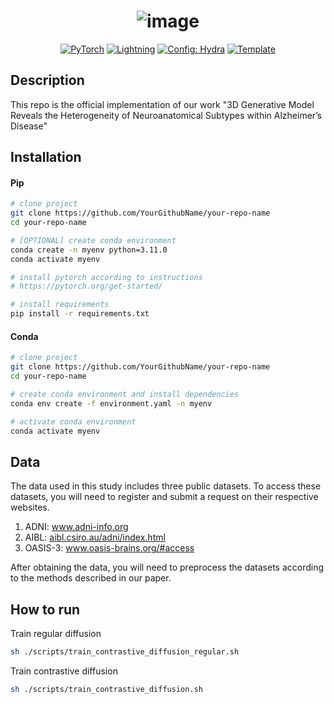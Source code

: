 <div align="center">

# ![image](https://github.com/user-attachments/assets/afe29e9c-0a8c-488c-91fb-1023f49e9403)



<a href="https://pytorch.org/get-started/locally/"><img alt="PyTorch" src="https://img.shields.io/badge/PyTorch-ee4c2c?logo=pytorch&logoColor=white"></a>
<a href="https://pytorchlightning.ai/"><img alt="Lightning" src="https://img.shields.io/badge/-Lightning-792ee5?logo=pytorchlightning&logoColor=white"></a>
<a href="https://hydra.cc/"><img alt="Config: Hydra" src="https://img.shields.io/badge/Config-Hydra-89b8cd"></a>
<a href="https://github.com/ashleve/lightning-hydra-template"><img alt="Template" src="https://img.shields.io/badge/-Lightning--Hydra--Template-017F2F?style=flat&logo=github&labelColor=gray"></a><br>

</div>

## Description

This repo is the official implementation of our work "3D Generative Model Reveals the Heterogeneity of Neuroanatomical Subtypes within Alzheimer’s Disease"

## Installation

#### Pip

```bash
# clone project
git clone https://github.com/YourGithubName/your-repo-name
cd your-repo-name

# [OPTIONAL] create conda environment
conda create -n myenv python=3.11.0
conda activate myenv

# install pytorch according to instructions
# https://pytorch.org/get-started/

# install requirements
pip install -r requirements.txt
```

#### Conda

```bash
# clone project
git clone https://github.com/YourGithubName/your-repo-name
cd your-repo-name

# create conda environment and install dependencies
conda env create -f environment.yaml -n myenv

# activate conda environment
conda activate myenv
```
## Data 

The data used in this study includes three public datasets. To access these datasets, you will need to register and submit a request on their respective websites.
1. ADNI: www.adni-info.org
2. AIBL: [aibl.csiro.au/adni/index.html](https://aibl.csiro.au/adni/index.html)
3. OASIS-3: www.oasis-brains.org/#access
   
After obtaining the data, you will need to preprocess the datasets according to the methods described in our paper.

## How to run


Train regular diffusion

```bash
sh ./scripts/train_contrastive_diffusion_regular.sh
```

Train contrastive diffusion

```bash
sh ./scripts/train_contrastive_diffusion.sh
```
